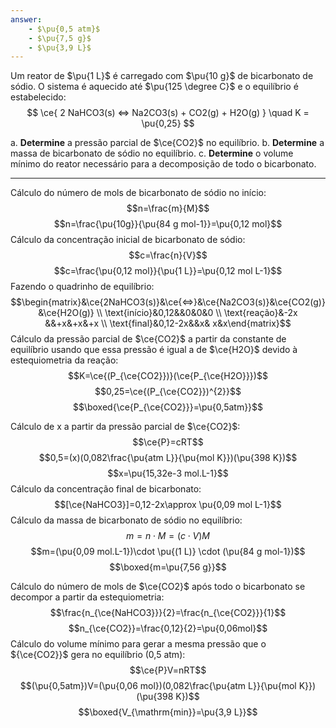 ```yaml
---
answer:
    - $\pu{0,5 atm}$
    - $\pu{7,5 g}$
    - $\pu{3,9 L}$
---
```



Um reator de $\pu{1 L}$ é carregado com $\pu{10 g}$ de bicarbonato de sódio. O sistema é aquecido até $\pu{125 \degree C}$ e o equilíbrio é estabelecido:
$$
    \ce{ 2 NaHCO3(s) <=> Na2CO3(s) + CO2(g) + H2O(g) } \quad K = \pu{0,25}
$$

a. **Determine** a pressão parcial de $\ce{CO2}$ no equilíbrio.
b. **Determine** a massa de bicarbonato de sódio no equilíbrio.
c. **Determine** o volume mínimo do reator necessário para a decomposição de todo o bicarbonato.

---

Cálculo do número de mols de bicarbonato de sódio no início:
$$n=\frac{m}{M}$$
$$n=\frac{\pu{10g}}{\pu{84 g mol-1}}=\pu{0,12 mol}$$
Cálculo da concentração inicial de bicarbonato de sódio:
$$c=\frac{n}{V}$$
$$c=\frac{\pu{0,12 mol}}{\pu{1 L}}=\pu{0,12 mol L-1}$$
Fazendo o quadrinho de equilíbrio:
$$\begin{matrix}&\ce{2NaHCO3(s)}&\ce{<=>}&\ce{Na2CO3(s)}&\ce{CO2(g)}&\ce{H2O(g)} \\ \text{início}&0,12&&0&0&0 \\ \text{reação}&-2x &&+x&+x&+x  \\ \text{final}&0,12-2x&&x& x&x\end{matrix}$$
Cálculo da pressão parcial de $\ce{CO2}$  a partir da constante de equilíbrio usando que essa pressão é igual a de $\ce{H2O}$ devido à estequiometria da reação:
$$K=\ce{(P_{\ce{CO2}})}(\ce{P_{\ce{H2O}}})$$
$$0,25=\ce{(P_{\ce{CO2}})^{2}}$$
$$\boxed{\ce{P_{\ce{CO2}}}=\pu{0,5atm}}$$

Cálculo de x a partir da pressão parcial de $\ce{CO2}$:
$$\ce{P}=cRT$$
$$0,5=(x)(0,082\frac{\pu{atm L}}{\pu{mol K}})(\pu{398 K})$$
$$x=\pu{15,32e-3 mol.L-1}$$
Cálculo da concentração final de bicarbonato:
$$[\ce{NaHCO3}]=0,12-2x\approx \pu{0,09 mol L-1}$$
Cálculo da massa de bicarbonato de sódio no equilíbrio:
$$m=n \cdot M=(c \cdot V)  M$$
$$m=(\pu{0,09 mol.L-1})\cdot \pu{(1 L)} \cdot (\pu{84 g mol-1})$$
$$\boxed{m=\pu{7,56 g}}$$

Cálculo do número de mols de $\ce{CO2}$ após todo o bicarbonato se decompor a partir da estequiometria:
$$\frac{n_{\ce{NaHCO3}}}{2}=\frac{n_{\ce{CO2}}}{1}$$
$$n_{\ce{CO2}}=\frac{0,12}{2}=\pu{0,06mol}$$
Cálculo do volume mínimo para gerar a mesma pressão que o ${\ce{CO2}}$ gera no equilíbrio (0,5 atm):
$$\ce{P}V=nRT$$
$$(\pu{0,5atm})V=(\pu{0,06 mol})(0,082\frac{\pu{atm L}}{\pu{mol K}})(\pu{398 K})$$
$$\boxed{V_{\mathrm{min}}=\pu{3,9 L}}$$


